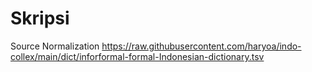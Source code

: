 # Skripsi
Source Normalization 
https://raw.githubusercontent.com/haryoa/indo-collex/main/dict/inforformal-formal-Indonesian-dictionary.tsv
